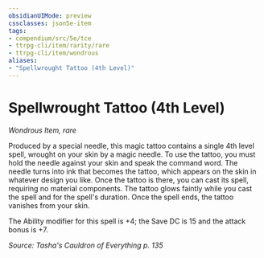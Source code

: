 ```yaml
---
obsidianUIMode: preview
cssclasses: json5e-item
tags:
- compendium/src/5e/tce
- ttrpg-cli/item/rarity/rare
- ttrpg-cli/item/wondrous
aliases: 
- "Spellwrought Tattoo (4th Level)"
---
```

# Spellwrought Tattoo (4th Level)
*Wondrous Item, rare*  


Produced by a special needle, this magic tattoo contains a single 4th level spell, wrought on your skin by a magic needle. To use the tattoo, you must hold the needle against your skin and speak the command word. The needle turns into ink that becomes the tattoo, which appears on the skin in whatever design you like. Once the tattoo is there, you can cast its spell, requiring no material components. The tattoo glows faintly while you cast the spell and for the spell's duration. Once the spell ends, the tattoo vanishes from your skin.

The Ability modifier for this spell is +4; the Save DC is 15 and the attack bonus is +7.

*Source: Tasha's Cauldron of Everything p. 135*